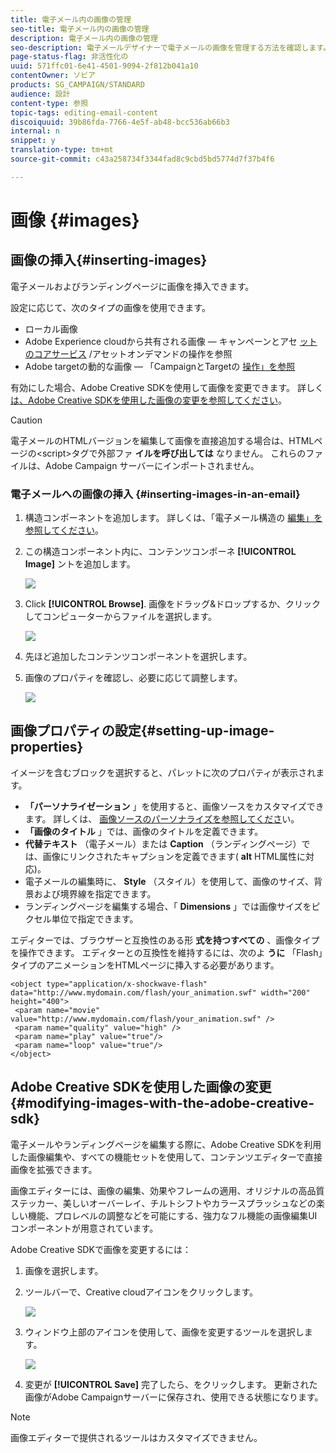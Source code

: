 ```yaml
---
title: 電子メール内の画像の管理
seo-title: 電子メール内の画像の管理
description: 電子メール内の画像の管理
seo-description: 電子メールデザイナーで電子メールの画像を管理する方法を確認します。
page-status-flag: 非活性化の
uuid: 571ffc01-6e41-4501-9094-2f812b041a10
contentOwner: ソビア
products: SG_CAMPAIGN/STANDARD
audience: 設計
content-type: 参照
topic-tags: editing-email-content
discoiquuid: 39b86fda-7766-4e5f-ab48-bcc536ab66b3
internal: n
snippet: y
translation-type: tm+mt
source-git-commit: c43a258734f3344fad8c9cbd5bd5774d7f37b4f6

---
```



# 画像 {#images}

## 画像の挿入{#inserting-images}

電子メールおよびランディングページに画像を挿入できます。

設定に応じて、次のタイプの画像を使用できます。

* ローカル画像
* Adobe Experience cloudから共有される画像 — キャンペーンとアセ [ットのコアサービス](../../integrating/using/working-with-campaign-and-assets-core-service.md) /アセットオンデマンドの操作を参照
* Adobe targetの動的な画像 — 「CampaignとTargetの [操作」を参照](../../integrating/using/about-campaign-target-integration.md)

有効にした場合、Adobe Creative SDKを使用して画像を変更できます。 詳しく [は、Adobe Creative SDKを使用した画像の変更を参照してください](images.md#modifying-images-with-the-adobe-creative-sdk)。

>[!CAUTION]
>
>電子メールのHTMLバージョンを編集して画像を直接追加する場合は、HTMLページの&lt;script&gt;タグで外部ファ **イルを呼び出しては** なりません。 これらのファイルは、Adobe Campaign サーバーにインポートされません。

### 電子メールへの画像の挿入 {#inserting-images-in-an-email}

1. 構造コンポーネントを追加します。 詳しくは、「電子メール構造の [編集」を参照してください](../../designing/using/designing-from-scratch.md#defining-the-email-structure)。
1. この構造コンポーネント内に、コンテンツコンポーネ **[!UICONTROL Image]** ントを追加します。

   ![](assets/des_insert_images_1.png)

1. Click **[!UICONTROL Browse]**. 画像をドラッグ&amp;ドロップするか、クリックしてコンピューターからファイルを選択します。

   ![](assets/des_insert_images_2.png)

1. 先ほど追加したコンテンツコンポーネントを選択します。
1. 画像のプロパティを確認し、必要に応じて調整します。

   ![](assets/des_insert_images_3.png)

## 画像プロパティの設定{#setting-up-image-properties}

イメージを含むブロックを選択すると、パレットに次のプロパティが表示されます。

* **「パーソナライゼーション** 」を使用すると、画像ソースをカスタマイズできます。 詳しくは、 [画像ソースのパーソナライズを参照してくださ](../../designing/using/personalization.md#personalizing-an-image-source)い。
* **「画像のタイトル** 」では、画像のタイトルを定義できます。
* **代替テキスト** （電子メール）または **Caption** （ランディングページ）では、画像にリンクされたキャプションを定義できます( **alt** HTML属性に対応)。
* 電子メールの編集時に、 **Style** （スタイル）を使用して、画像のサイズ、背景および境界線を指定できます。
* ランディングページを編集する場合、「 **Dimensions** 」では画像サイズをピクセル単位で指定できます。

エディターでは、ブラウザーと互換性のある形 **式を持つすべての** 、画像タイプを操作できます。 エディターとの互換性を維持するには、次のよ **うに** 「Flash」タイプのアニメーションをHTMLページに挿入する必要があります。

```
<object type="application/x-shockwave-flash" data="http://www.mydomain.com/flash/your_animation.swf" width="200" height="400">
 <param name="movie" value="http://www.mydomain.com/flash/your_animation.swf" />
 <param name="quality" value="high" />
 <param name="play" value="true"/>
 <param name="loop" value="true"/> 
</object>
```

## Adobe Creative SDKを使用した画像の変更{#modifying-images-with-the-adobe-creative-sdk}

電子メールやランディングページを編集する際に、Adobe Creative SDKを利用した画像編集や、すべての機能セットを使用して、コンテンツエディターで直接画像を拡張できます。

画像エディターには、画像の編集、効果やフレームの適用、オリジナルの高品質ステッカー、美しいオーバーレイ、チルトシフトやカラースプラッシュなどの楽しい機能、プロレベルの調整などを可能にする、強力なフル機能の画像編集UIコンポーネントが用意されています。

Adobe Creative SDKで画像を変更するには：

1. 画像を選択します。
1. ツールバーで、Creative cloudアイコンをクリックします。

   ![](assets/des_creative_sdk_icon.png)

1. ウィンドウ上部のアイコンを使用して、画像を変更するツールを選択します。

   ![](assets/email_designer_ccsdktoolbar.png)

1. 変更が **[!UICONTROL Save]** 完了したら、をクリックします。 更新された画像がAdobe Campaignサーバーに保存され、使用できる状態になります。

>[!NOTE]
画像エディターで提供されるツールはカスタマイズできません。
